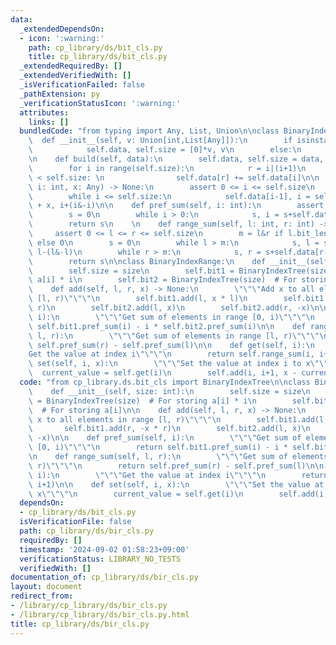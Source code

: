```yaml
---
data:
  _extendedDependsOn:
  - icon: ':warning:'
    path: cp_library/ds/bit_cls.py
    title: cp_library/ds/bit_cls.py
  _extendedRequiredBy: []
  _extendedVerifiedWith: []
  _isVerificationFailed: false
  _pathExtension: py
  _verificationStatusIcon: ':warning:'
  attributes:
    links: []
  bundledCode: "from typing import Any, List, Union\n\nclass BinaryIndexTree:\n  \
    \  def __init__(self, v: Union[int,List[Any]]):\n        if isinstance(v, int):\n\
    \            self.data, self.size = [0]*v, v\n        else:\n            self.build(v)\n\
    \n    def build(self, data):\n        self.data, self.size = data, len(data)\n\
    \        for i in range(self.size):\n            r = i|(i+1)\n            if r\
    \ < self.size: \n                self.data[r] += self.data[i]\n\n    def add(self,\
    \ i: int, x: Any) -> None:\n        assert 0 <= i <= self.size\n        i += 1\n\
    \        while i <= self.size:\n            self.data[i-1], i = self.data[i-1]\
    \ + x, i+(i&-i)\n\n    def pref_sum(self, i: int):\n        assert 0 <= i <= self.size\n\
    \        s = 0\n        while i > 0:\n            s, i = s+self.data[i-1], i-(i&-i)\n\
    \        return s\n    \n    def range_sum(self, l: int, r: int) -> Any:\n   \
    \     assert 0 <= l <= r <= self.size\n        m = l&r if l.bit_length() == r.bit_length()\
    \ else 0\n        s = 0\n        while l > m:\n            s, l = s-self.data[l-1],\
    \ l-(l&-l)\n        while r > m:\n            s, r = s+self.data[r-1], r-(r&-r)\n\
    \        return s\n\nclass BinaryIndexRange:\n    def __init__(self, size: int):\n\
    \        self.size = size\n        self.bit1 = BinaryIndexTree(size)  # For storing\
    \ a[i] * i\n        self.bit2 = BinaryIndexTree(size)  # For storing a[i]\n\n\
    \    def add(self, l, r, x) -> None:\n        \"\"\"Add x to all elements in range\
    \ [l, r)\"\"\"\n        self.bit1.add(l, x * l)\n        self.bit1.add(r, -x *\
    \ r)\n        self.bit2.add(l, x)\n        self.bit2.add(r, -x)\n\n    def pref_sum(self,\
    \ i):\n        \"\"\"Get sum of elements in range [0, i)\"\"\"\n        return\
    \ self.bit1.pref_sum(i) - i * self.bit2.pref_sum(i)\n\n    def range_sum(self,\
    \ l, r):\n        \"\"\"Get sum of elements in range [l, r)\"\"\"\n        return\
    \ self.pref_sum(r) - self.pref_sum(l)\n\n    def get(self, i):\n        \"\"\"\
    Get the value at index i\"\"\"\n        return self.range_sum(i, i+1)\n\n    def\
    \ set(self, i, x):\n        \"\"\"Set the value at index i to x\"\"\"\n      \
    \  current_value = self.get(i)\n        self.add(i, i+1, x - current_value)\n"
  code: "from cp_library.ds.bit_cls import BinaryIndexTree\n\nclass BinaryIndexRange:\n\
    \    def __init__(self, size: int):\n        self.size = size\n        self.bit1\
    \ = BinaryIndexTree(size)  # For storing a[i] * i\n        self.bit2 = BinaryIndexTree(size)\
    \  # For storing a[i]\n\n    def add(self, l, r, x) -> None:\n        \"\"\"Add\
    \ x to all elements in range [l, r)\"\"\"\n        self.bit1.add(l, x * l)\n \
    \       self.bit1.add(r, -x * r)\n        self.bit2.add(l, x)\n        self.bit2.add(r,\
    \ -x)\n\n    def pref_sum(self, i):\n        \"\"\"Get sum of elements in range\
    \ [0, i)\"\"\"\n        return self.bit1.pref_sum(i) - i * self.bit2.pref_sum(i)\n\
    \n    def range_sum(self, l, r):\n        \"\"\"Get sum of elements in range [l,\
    \ r)\"\"\"\n        return self.pref_sum(r) - self.pref_sum(l)\n\n    def get(self,\
    \ i):\n        \"\"\"Get the value at index i\"\"\"\n        return self.range_sum(i,\
    \ i+1)\n\n    def set(self, i, x):\n        \"\"\"Set the value at index i to\
    \ x\"\"\"\n        current_value = self.get(i)\n        self.add(i, i+1, x - current_value)"
  dependsOn:
  - cp_library/ds/bit_cls.py
  isVerificationFile: false
  path: cp_library/ds/bir_cls.py
  requiredBy: []
  timestamp: '2024-09-02 01:58:23+09:00'
  verificationStatus: LIBRARY_NO_TESTS
  verifiedWith: []
documentation_of: cp_library/ds/bir_cls.py
layout: document
redirect_from:
- /library/cp_library/ds/bir_cls.py
- /library/cp_library/ds/bir_cls.py.html
title: cp_library/ds/bir_cls.py
---
```

